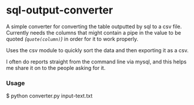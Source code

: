 # sql-output-converter
A simple converter for converting the table outputted by sql to a csv file.
Currently needs the columns that might contain a pipe in the value to be quoted _(`quote(column)`)_ in order for it to work properly.

Uses the csv module to quickly sort the data and then exporting it as a csv.

I often do reports straight from the command line via mysql, and this helps me share it on to the people asking for it.


### Usage
$ python converter.py input-text.txt
